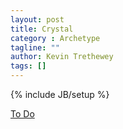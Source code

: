```yaml
---
layout: post
title: Crystal
category : Archetype
tagline: ""
author: Kevin Trethewey
tags: []
---
```

{% include JB/setup %}

[To Do](/Explanation/TODO)
